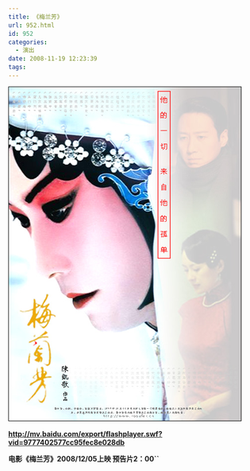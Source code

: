 ```yaml
---
title: 《梅兰芳》
url: 952.html
id: 952
categories:
  - 演出
date: 2008-11-19 12:23:39
tags:
---
```


![](/images/attachments/month_0811/f20081119115636.jpg)  
  
  
**http://mv.baidu.com/export/flashplayer.swf?vid=9777402577cc95fec8e028db**  

**电影《梅兰芳》2008/12/05上映 预告片2：00``**